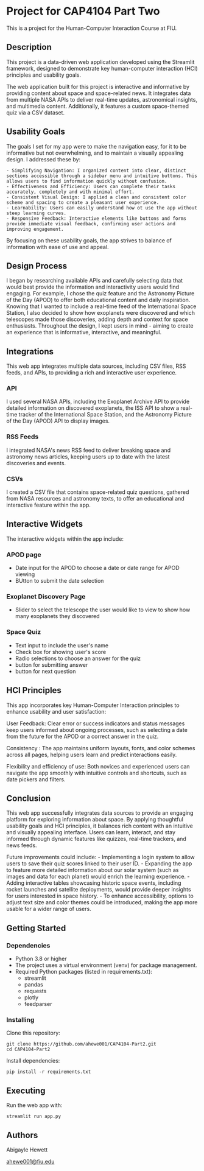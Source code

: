 # Project for CAP4104 Part Two

This is a project for the Human-Computer Interaction Course at FIU.

## Description

This project is a data-driven web application developed using the Streamlit framework, designed to demonstrate key human-computer interaction (HCI) principles and usability goals.

The web application built for this project is interactive and informative by providing content about space and space-related news. It integrates data from multiple NASA APIs to deliver real-time updates, astronomical insights, and multimedia content. Additionally, it features a custom space-themed quiz via a CSV dataset.

## Usability Goals

The goals I set for my app were to make the navigation easy, for it to be informative but not overwhelming, and to maintain a visually appealing design. I addressed these by:

    - Simplifying Navigation: I organized content into clear, distinct sections accessible through a sidebar menu and intuitive buttons. This allows users to find information quickly without confusion.
    - Effectiveness and Efficiency: Users can complete their tasks accurately, completely and with minimal effort.
    - Consistent Visual Design: I applied a clean and consistent color scheme and spacing to create a pleasant user experience. 
    - Learnability: Users can easily understand how ot use the app without steep learning curves.
    - Responsive Feedback: Interactive elements like buttons and forms provide immediate visual feedback, confirming user actions and improving engagement.

By focusing on these usability goals, the app strives to balance of information with ease of use and appeal.

## Design Process

I began by researching available APIs and carefully selecting data that would best provide the information and interactivity users would find engaging. For example, I chose the quiz feature and the Astronomy Picture of the Day (APOD) to offer both educational content and daily inspiration. Knowing that I wanted to include a real-time feed of the International Space Station, I also decided to show how exoplanets were discovered and which telescopes made those discoveries, adding depth and context for space enthusiasts. Throughout the design, I kept users in mind - aiming to create an experience that is informative, interactive, and meaningful.

## Integrations

This web app integrates multiple data sources, including CSV files, RSS feeds, and APIs, to providing a rich and interactive user experience.

### API

I used several NASA APIs, including the Exoplanet Archive API to provide detailed information on discovered exoplanets, the ISS API to show a real-time tracker of the International Space Station, and the Astronomy Picture of the Day (APOD) API to display images.

### RSS Feeds

I integrated NASA's news RSS feed to deliver breaking space and astronomy news articles, keeping users up to date with the latest discoveries and events.

### CSVs

I created a CSV file that contains space-related quiz questions, gathered from NASA resources and astronomy texts, to offer an educational and interactive feature within the app.

## Interactive Widgets 

The interactive widgets within the app include:

### APOD page

- Date input for the APOD to choose a date or date range for APOD viewing
- BUtton to submit the date selection

### Exoplanet Discovery Page

- Slider to select the telescope the user would like to view to show how many exoplanets they discovered

### Space Quiz

- Text input to include the user's name 
- Check box for showing user's score
- Radio selections to choose an answer for the quiz
- button for submitting answer
- button for next question

## HCI Principles

This app incorporates key Human-Computer Interaction principles to enhance usability and user satisfaction:

User Feedback: Clear error or success indicators and status messages keep users informed about ongoing processes, such as selecting a date from the future for the APOD or a correct answer in the quiz.

Consistency : The app maintains uniform layouts, fonts, and color schemes across all pages, helping users learn and predict interactions easily.

Flexibility and efficiency of use: Both novices and experienced users can navigate the app smoothly with intuitive controls and shortcuts, such as date pickers and filters.

## Conclusion

This web app successfully integrates data sources to provide an engaging platform for exploring information about space. By applying thoughtful usability goals and HCI principles, it balances rich content with an intuitive and visually appealing interface. Users can learn, interact, and stay informed through dynamic features like quizzes, real-time trackers, and news feeds. 

Future improvements could include:
    - Implementing a login system to allow users to save their quiz scores linked to their user ID. 
    - Expanding the app to feature more detailed information about our solar system (such as images and data for each planet) would enrich the learning experience. 
    - Adding interactive tables showcasing historic space events, including rocket launches and satellite deployments, would provide deeper insights for users interested in space history. 
    - To enhance accessibility, options to adjust text size and color themes could be introduced, making the app more usable for a wider range of users.

## Getting Started

### Dependencies

- Python 3.8 or higher
- The project uses a virtual environment (venv) for package management.
- Required Python packages (listed in requirements.txt):
    - streamlit
    - pandas
    - requests
    - plotly
    - feedparser


### Installing

Clone this repository:
```
git clone https://github.com/ahewe001/CAP4104-Part2.git
cd CAP4104-Part2
```

Install dependencies:
```
pip install -r requirements.txt
```
## Executing

Run the web app with:
```
streamlit run app.py
```

## Authors

Abigayle Hewett

ahewe001@fiu.edu
